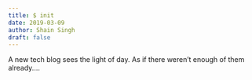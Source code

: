 ```yaml
---
title: $ init
date: 2019-03-09
author: Shain Singh
draft: false
---
```


A new tech blog sees the light of day. As if there weren’t enough of them already....

